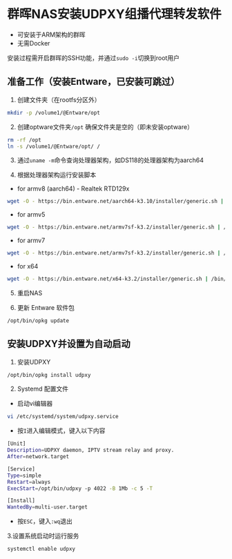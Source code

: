 # 群晖NAS安装UDPXY组播代理转发软件
* 可安装于ARM架构的群晖
* 无需Docker

安装过程需开启群晖的SSH功能，并通过`sudo -i`切换到root用户

## 准备工作（安装Entware，已安装可跳过）

1. 创建文件夹（在rootfs分区外）
```bash
mkdir -p /volume1/@Entware/opt
```

2. 创建optware文件夹`/opt`
确保文件夹是空的（即未安装optware）
```bash
rm -rf /opt
ln -s /volume1/@Entware/opt/ /
```
3. 通过`uname -m`命令查询处理器架构，如DS118的处理器架构为aarch64

4. 根据处理器架构运行安装脚本
* for armv8 (aarch64) - Realtek RTD129x
```bash
wget -O - https://bin.entware.net/aarch64-k3.10/installer/generic.sh | /bin/sh
```
* for armv5
 ```bash
wget -O - https://bin.entware.net/armv7sf-k3.2/installer/generic.sh | /bin/sh
```
* for armv7
```bash
wget -O - https://bin.entware.net/armv7sf-k3.2/installer/generic.sh | /bin/sh
```
* for x64
```bash
wget -O - https://bin.entware.net/x64-k3.2/installer/generic.sh | /bin/sh
```

5. 重启NAS

6. 更新 Entware 软件包
```bash
/opt/bin/opkg update
```

## 安装UDPXY并设置为自动启动

1. 安装UDPXY
```bash
/opt/bin/opkg install udpxy
```

2. Systemd 配置文件

* 启动vi编辑器
```bash
vi /etc/systemd/system/udpxy.service
```

* 按`I`进入编辑模式，键入以下内容
```bash
[Unit]
Description=UDPXY daemon, IPTV stream relay and proxy.
After=network.target

[Service]
Type=simple
Restart=always
ExecStart=/opt/bin/udpxy -p 4022 -B 1Mb -c 5 -T

[Install]
WantedBy=multi-user.target
```

* 按`ESC`，键入`:wq`退出

3.设置系统启动时运行服务
```bash
systemctl enable udpxy
```

